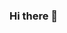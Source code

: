 ### Hi there 👋

<!--
**MuhamadKhoirFahniNurIslami/MuhamadKhoirFahniNurIslami** is a ✨ _special_ ✨ repository because its `README.md` (this file) appears on your GitHub profile.

Here are some ideas to get you started:

- 🔭 I’m currently majoring on S1 Informatika Telkom University
- 🌱 I’m currently learning python, golang, c++, flutter, dart
- 📫 How to reach me: LINE : @roovi619
- 😄 Pronouns: kori
- ⚡ Fun fact: i'm actually cute :)
-->
